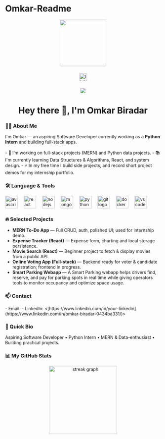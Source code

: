 # Omkar-Readme
<div align="center">
  <img height="150" src="https://media.giphy.com/media/M9gbBd9nbDrOTu1Mqx/giphy.gif" />
</div>

###

<div align="center">
  <a href="https://www.linkedin.com/in/omkar-biradar-0434ba331/" target="_blank">
    <img src="https://img.shields.io/static/v1?message=LinkedIn&logo=linkedin&label=&color=0077B5&logoColor=white&labelColor=&style=for-the-badge" height="25" alt="linkedin logo" />
  </a>
  </div>

###

<div align="center">
  <img src="https://visitor-badge.laobi.icu/badge?page_id=OmkarBiradar.OmkarBiradar" />
</div>

###

<h1 align="center">Hey there 👋, I'm Omkar Biradar</h1>

###

<h3 align="left">👩‍💻 About Me</h3>

<p align="left">
I'm Omkar — an aspiring Software Developer currently working as a <strong>Python Intern</strong> and building full-stack apps.
<br><br>
- 🔭 I’m working on full-stack projects (MERN) and Python data projects.  
- 📚 I'm currently learning Data Structures & Algorithms, React, and system design.  
- ⚡ In my free time I build side projects, and record short project demos for my internship portfolio.
</p>

###

<h3 align="left">🛠 Language & Tools</h3>

<div align="left">
  <img src="https://cdn.jsdelivr.net/gh/devicons/devicon/icons/javascript/javascript-original.svg" height="40" alt="javascript logo" />
  <img width="12" />
  <img src="https://cdn.jsdelivr.net/gh/devicons/devicon/icons/react/react-original.svg" height="40" alt="react logo" />
  <img width="12" />
  <img src="https://cdn.jsdelivr.net/gh/devicons/devicon/icons/nodejs/nodejs-original.svg" height="40" alt="nodejs logo" />
  <img width="12" />
  <img src="https://cdn.jsdelivr.net/gh/devicons/devicon/icons/mongodb/mongodb-original.svg" height="40" alt="mongodb logo" />
  <img width="12" />
  <img src="https://cdn.jsdelivr.net/gh/devicons/devicon/icons/python/python-original.svg" height="40" alt="python logo" />
  <img width="12" />
  <img src="https://cdn.jsdelivr.net/gh/devicons/devicon/icons/git/git-original.svg" height="40" alt="git logo" />
  <img width="12" />
  <img src="https://cdn.jsdelivr.net/gh/devicons/devicon/icons/docker/docker-plain-wordmark.svg" height="40" alt="docker logo" />
  <img width="12" />
  <img src="https://cdn.jsdelivr.net/gh/devicons/devicon/icons/visualstudio/visualstudio-plain.svg" height="40" alt="vscode logo" />
</div>

###

<h3 align="left">🔥 Selected Projects</h3>

- **MERN To-Do App** — Full CRUD, auth, polished UI; used for internship demo.  
- **Expense Tracker (React)** — Expense form, charting and local storage persistence.  
- **Movie Search (React)** — Beginner project to fetch & display movies from a public API.  
- **Online Voting App (Full-stack)** — Backend ready for voter & candidate registration; frontend in progress.
- **Smart Parking Webapp** — A Smart Parking webapp helps drivers find, reserve, and pay for parking spots in real time while giving operators tools to monitor occupancy and optimize space usage.


###

<h3 align="left">📫 Contact</h3>

<div align="left">
- Email: <biradaromkar2005@gmail.com>  
- LinkedIn: <[https://www.linkedin.com/in/your-linkedin](https://www.linkedin.com/in/omkar-biradar-0434ba331/)>  

</div>

###

<h3 align="left">🧾 Quick Bio </h3>

<p align="left">
Aspiring Software Developer • Python Intern • MERN & Data-enthusiast • Building practical projects.
</p>

###

<h3 align="left">📊 My GitHub Stats</h3>

<div align="center">
  <!-- swap the `user=` value with your GitHub username if different -->
  <img src="https://streak-stats.demolab.com?user=OmkarBiradar&locale=en&mode=daily&theme=dark&hide_border=false&border_radius=5&order=3" height="220" alt="streak graph" />
</div>
